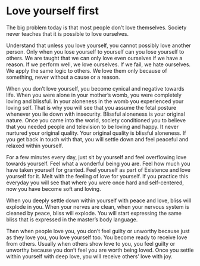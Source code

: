 # Love yourself first

The big problem today is that most people don’t love themselves. Society never
teaches that it is possible to love ourselves.

Understand that unless you love yourself, you cannot possibly love another
person. Only when you lose yourself to yourself can you lose yourself to others.
We are taught that we can only love even ourselves if we have a reason. If we
perform well, we love ourselves. If we fail, we hate ourselves. We apply the
same logic to others. We love them only because of something, never without a
cause or a reason.

When you don’t love yourself, you become cynical and negative towards life. When
you were alone in your mother’s womb, you were completely loving and blissful.
In your aloneness in the womb you experienced your loving self. That is why you
will see that you assume the fetal posture whenever you lie down with
insecurity. Blissful aloneness is your original nature. Once you came into the
world, society conditioned you to believe that you needed people and television
to be loving and happy. It never nurtured your original quality. Your original
quality is blissful aloneness. If you get back in touch with that, you will
settle down and feel peaceful and relaxed within yourself.

For a few minutes every day, just sit by yourself and feel overflowing love
towards yourself. Feel what a wonderful being you are. Feel how much you have
taken yourself for granted. Feel yourself as part of Existence and love yourself
for it. Melt with the feeling of love for yourself. If you practice this
everyday you will see that where you were once hard and self-centered, now you
have become soft and loving.

When you deeply settle down within yourself with peace and love, bliss will
explode in you. When your nerves are clean, when your nervous system is cleaned
by peace, bliss will explode. You will start expressing the same bliss that is
expressed in the master’s body language.

Then when people love you, you don’t feel guilty or unworthy because just as
they love you, you love yourself too. You become ready to receive love from
others. Usually when others show love to you, you feel guilty or unworthy
because you don’t feel you are worth being loved. Once you settle within
yourself with deep love, you will receive others’ love with joy.
